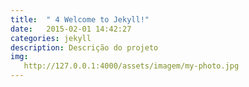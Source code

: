 ```yaml
---
title:  " 4 Welcome to Jekyll!"
date:   2015-02-01 14:42:27
categories: jekyll
description: Descrição do projeto
img:
   http://127.0.0.1:4000/assets/imagem/my-photo.jpg
---
```

